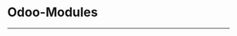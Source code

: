 Odoo-Modules
=======================






-----------------------------------------------------------------------------------------------------